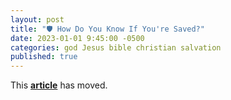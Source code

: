 ```yaml
---
layout: post
title: "🛡️ How Do You Know If You're Saved?"
date: 2023-01-01 9:45:00 -0500
categories: god Jesus bible christian salvation
published: true
---
```


This [**article**](https://sevenshepherd.github.io/how-do-you-know-you-are-saved/) has moved.


